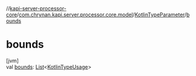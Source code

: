 //[kapi-server-processor-core](../../../index.md)/[com.chrynan.kapi.server.processor.core.model](../index.md)/[KotlinTypeParameter](index.md)/[bounds](bounds.md)

# bounds

[jvm]\
val [bounds](bounds.md): [List](https://kotlinlang.org/api/latest/jvm/stdlib/kotlin.collections/-list/index.html)&lt;[KotlinTypeUsage](../-kotlin-type-usage/index.md)&gt;
